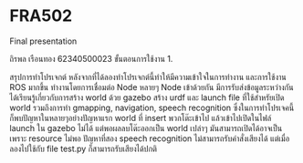 # FRA502
Final presentation

ถิรพล เรือนทอง 62340500023
ขั้นตอนการใช้งาน
1.

สรุปการทำโปรเจกต์
  หลังจากที่ได้ลองทำโปรเจกต์นี้ทำให้มีความเข้าใจในการทำงาน และการใช้งาน ROS มากขึ้น ทำงานโดยการเชื่อมต่อ Node หลายๆ Node เข้าด้วยกัน มีการรับส่งข้อมูลระหว่างกัน ได้เรียนรู้เกี่ยวกับการสร้าง world
  ด้วย gazebo สร้าง urdf และ launch file ที่ใช้สำหรัยเปิด world รวมถึงการทำ gmapping, navigation, speech recognition ซึ่งในการทำโปรเจคนี้ก็พบปัญหาในหลายๆอย่างปัญหาแรก 
  world ที่ insert พวกโต๊ะเข้าไป แล้วเข้าไปเปิดในไฟล์ launch ใน gazebo ไม่ได้ แต่พอผลลบโต๊ะออกเป็น world เปล่าๆ มันสามารถเปิดได้อาจเป็นเพราะ resource ไม่พอ ปัญหาที่สอง speech recognition
  ไม่สามารถรับคำสั่งเสียงได้ แต่เมื่อลองไปใช้กับ file test.py ก็สามารถรับเสียงได้ปกติ
  
